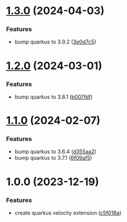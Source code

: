 # [1.3.0](https://github.com/CycriLabs/quarkus-velocity/compare/1.2.0...1.3.0) (2024-04-03)


### Features

* bump quarkus to 3.9.2 ([3e0d7c5](https://github.com/CycriLabs/quarkus-velocity/commit/3e0d7c541436eb93d2071b16ca970d51fc0d69ce))

# [1.2.0](https://github.com/CycriLabs/quarkus-velocity/compare/1.1.0...1.2.0) (2024-03-01)


### Features

* bump quarkus to 3.8.1 ([b007fdf](https://github.com/CycriLabs/quarkus-velocity/commit/b007fdf26d38a12650974e9043577ecf4964bb4a))

# [1.1.0](https://github.com/CycriLabs/quarkus-velocity/compare/1.0.0...1.1.0) (2024-02-07)


### Features

* bump quarkus to 3.6.4 ([d355aa2](https://github.com/CycriLabs/quarkus-velocity/commit/d355aa2519dfa6467ec3ded1a21c47c3c9b5e5d0))
* bump quarkus to 3.7.1 ([6f09af5](https://github.com/CycriLabs/quarkus-velocity/commit/6f09af58bb54838aa376503ff3751bb58f6c62d5))

# 1.0.0 (2023-12-19)


### Features

* create quarkus velocity extension ([c5f018a](https://github.com/CycriLabs/quarkus-velocity/commit/c5f018ab6eec29909bff41a0581bd0b46f4c59fe))
